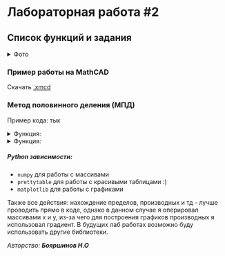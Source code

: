 # Лабораторная работа #2

## Список функций и задания
<details>
  <summary>Фото</summary>

  ...
</details>

### Пример работы на MathCAD
Скачать <a id="raw-url" href="https://raw.githubusercontent.com/xarll/vpr/main/items/vychmat/lab/lab1/example_mathcad.xmcd">.xmcd</a>


### Метод половинного деления (МПД)

Пример кода: тык

<details>
  <summary>Функция: </summary>
  
  
```Python
...
```
</details>

<details>
  <summary>Функция: </summary>
 
  
  ```Python
  ...
  ```
</details>



##### Python зависимости:
- `numpy` для работы с массивами
- `prettytable` для работы с красивыми таблицами :)
- `matplotlib` для работы с графиками

Также все действия: нахождение пределов, производных и тд - лучше проводить прямо в коде, 
однако в данном случае я оперировал массивами x и y, из-за чего для построения графиков производных 
я использовал градиент. В будущих лаб работах возможно буду использовать другие библиотеки.

*Авторство: **Бояршинов Н.О***

